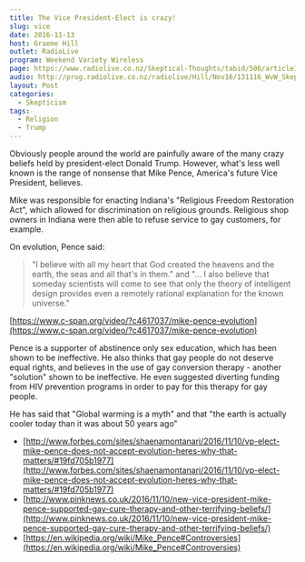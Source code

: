 ```yaml
---
title: The Vice President-Elect is crazy!
slug: vice
date: 2016-11-13
host: Graeme Hill
outlet: RadioLive
program: Weekend Variety Wireless
page: https://www.radiolive.co.nz/Skeptical-Thoughts/tabid/506/articleID/132514/Default.aspx
audio: http://prog.radiolive.co.nz/radiolive/Hill/Nov16/131116_WvW_Skeptical.mp3
layout: Post
categories:
  - Skepticism
tags:
  - Religion
  - Trump
---
```


Obviously people around the world are painfully aware of the many crazy beliefs held by president-elect Donald Trump. However, what's less well known is the range of nonsense that Mike Pence, America's future Vice President, believes.

<!-- more -->

Mike was responsible for enacting Indiana's "Religious Freedom Restoration Act", which allowed for discrimination on religious grounds. Religious shop owners in Indiana were then able to refuse service to gay customers, for example.

On evolution, Pence said:

> "I believe with all my heart that God created the heavens and the earth, the seas and all that's in them." and "... I also believe that someday scientists will come to see that only the theory of intelligent design provides even a remotely rational explanation for the known universe."

[https://www.c-span.org/video/?c4617037/mike-pence-evolution](https://www.c-span.org/video/?c4617037/mike-pence-evolution)

Pence is a supporter of abstinence only sex education, which has been shown to be ineffective. He also thinks that gay people do not deserve equal rights, and believes in the use of gay conversion therapy - another "solution" shown to be ineffective. He even suggested diverting funding from HIV prevention programs in order to pay for this therapy for gay people.

He has said that "Global warming is a myth" and that "the earth is actually cooler today than it was about 50 years ago"

- [http://www.forbes.com/sites/shaenamontanari/2016/11/10/vp-elect-mike-pence-does-not-accept-evolution-heres-why-that-matters/#19fd705b1977](http://www.forbes.com/sites/shaenamontanari/2016/11/10/vp-elect-mike-pence-does-not-accept-evolution-heres-why-that-matters/#19fd705b1977)
- [http://www.pinknews.co.uk/2016/11/10/new-vice-president-mike-pence-supported-gay-cure-therapy-and-other-terrifying-beliefs/](http://www.pinknews.co.uk/2016/11/10/new-vice-president-mike-pence-supported-gay-cure-therapy-and-other-terrifying-beliefs/)
- [https://en.wikipedia.org/wiki/Mike_Pence#Controversies](https://en.wikipedia.org/wiki/Mike_Pence#Controversies)
